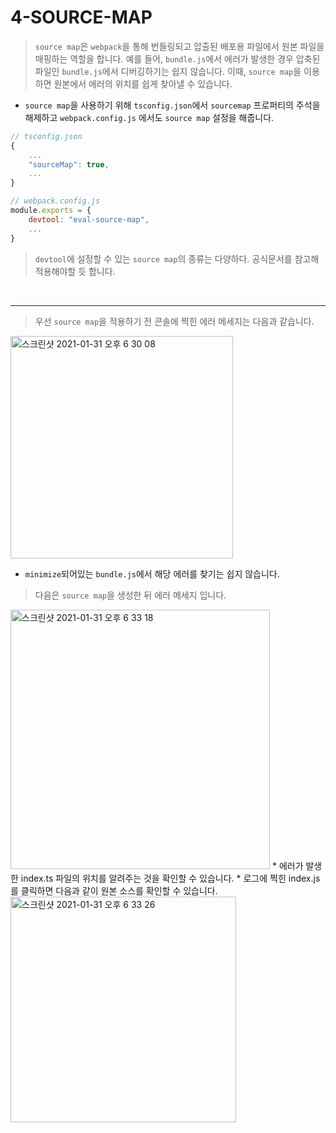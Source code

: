 # 4-SOURCE-MAP

> `source map`은 `webpack`을 통해 번들링되고 압출된 배포용 파일에서 원본 파일을 매핑하는 역할을 합니다.
> 예를 들어, `bundle.js`에서 에러가 발생한 경우 압축된 파일인 `bundle.js`에서 디버깅하기는 쉽지 않습니다.
> 이때, `source map`을 이용하면 원본에서 에러의 위치를 쉽게 찾아낼 수 있습니다.

-   `source map`을 사용하기 위해 `tsconfig.json`에서 `sourcemap` 프로퍼티의 주석을 해제하고 `webpack.config.js` 에서도 `source map` 설정을 해줍니다.

```javascript
// tsconfig.json
{
    ...
    "sourceMap": true,
    ...
}
```

```javascript
// webpack.config.js
module.exports = {
    devtool: "eval-source-map",
    ...
}
```

> `devtool`에 설정할 수 있는 `source map`의 종류는 다양하다. 공식문서를 참고해 적용해야할 듯 합니다.

<br/>

---
> 우선 `source map`을 적용하기 전 콘솔에 찍힌 에러 메세지는 다음과 같습니다.
<img width="356" alt="스크린샷 2021-01-31 오후 6 30 08" src="https://user-images.githubusercontent.com/61958795/106379887-59842500-63f2-11eb-8646-ba56539e3c35.png">

* `minimize`되어있는 `bundle.js`에서 해당 에러를 찾기는 쉽지 않습니다.

> 다음은 `source map`을 생성한 뒤 에러 메세지 입니다.
<img width="415" alt="스크린샷 2021-01-31 오후 6 33 18" src="https://user-images.githubusercontent.com/61958795/106379993-cac3d800-63f2-11eb-973a-c69651b0490b.png">
* 에러가 발생한 index.ts 파일의 위치를 알려주는 것을 확인할 수 있습니다.
* 로그에 찍힌 index.js를 클릭하면 다음과 같이 원본 소스를 확인할 수 있습니다.
<img width="361" alt="스크린샷 2021-01-31 오후 6 33 26" src="https://user-images.githubusercontent.com/61958795/106379996-cf888c00-63f2-11eb-8a20-73f2de9e6179.png">
